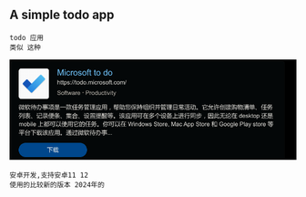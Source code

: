 ## A simple todo app

    todo 应用
    类似 这种


![alt text](src/image.png)



    安卓开发,支持安卓11 12
    使用的比较新的版本 2024年的



